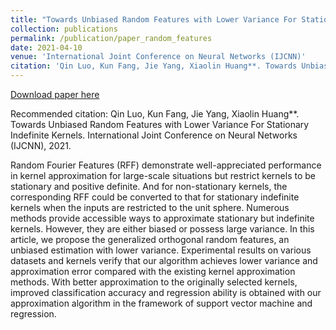 ```yaml
---
title: "Towards Unbiased Random Features with Lower Variance For Stationary Indefinite Kernels."
collection: publications
permalink: /publication/paper_random_features
date: 2021-04-10
venue: 'International Joint Conference on Neural Networks (IJCNN)'
citation: 'Qin Luo, Kun Fang, Jie Yang, Xiaolin Huang**. Towards Unbiased Random Features with Lower Variance For Stationary Indefinite Kernels. International Joint Conference on Neural Networks (IJCNN), 2021.'
---
```


[Download paper here](https://ieeexplore.ieee.org/document/9533863)

Recommended citation: Qin Luo, Kun Fang, Jie Yang, Xiaolin Huang**. Towards Unbiased Random Features with Lower Variance For Stationary Indefinite Kernels. International Joint Conference on Neural Networks (IJCNN), 2021.

Random Fourier Features (RFF) demonstrate well-appreciated performance in kernel approximation for large-scale situations but restrict kernels to be stationary and positive definite. And for non-stationary kernels, the corresponding RFF could be converted to that for stationary indefinite kernels when the inputs are restricted to the unit sphere. Numerous methods provide accessible ways to approximate stationary but indefinite kernels. However, they are either biased or possess large variance. In this article, we propose the generalized orthogonal random features, an unbiased estimation with lower variance. Experimental results on various datasets and kernels verify that our algorithm achieves lower variance and approximation error compared with the existing kernel approximation methods. With better approximation to the originally selected kernels, improved classification accuracy and regression ability is obtained with our approximation algorithm in the framework of support vector machine and regression.
